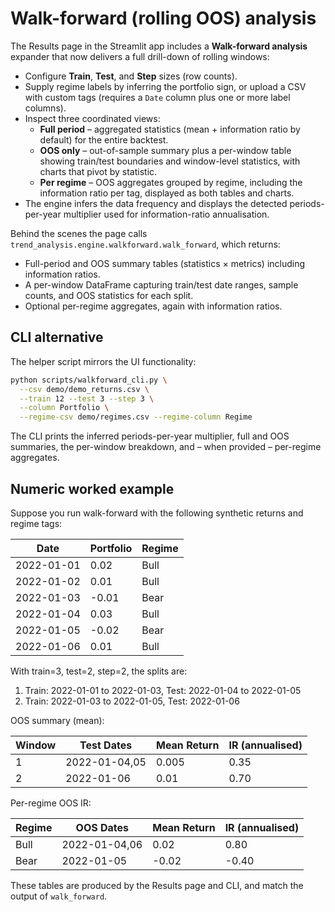 # Walk-forward (rolling OOS) analysis

The Results page in the Streamlit app includes a **Walk-forward analysis** expander that now delivers a full drill-down of rolling windows:

- Configure **Train**, **Test**, and **Step** sizes (row counts).
- Supply regime labels by inferring the portfolio sign, or upload a CSV with custom tags (requires a `Date` column plus one or more label columns).
- Inspect three coordinated views:
  - **Full period** – aggregated statistics (mean + information ratio by default) for the entire backtest.
  - **OOS only** – out-of-sample summary plus a per-window table showing train/test boundaries and window-level statistics, with charts that pivot by statistic.
  - **Per regime** – OOS aggregates grouped by regime, including the information ratio per tag, displayed as both tables and charts.
- The engine infers the data frequency and displays the detected periods-per-year multiplier used for information-ratio annualisation.

Behind the scenes the page calls `trend_analysis.engine.walkforward.walk_forward`, which returns:

- Full-period and OOS summary tables (statistics × metrics) including information ratios.
- A per-window DataFrame capturing train/test date ranges, sample counts, and OOS statistics for each split.
- Optional per-regime aggregates, again with information ratios.

## CLI alternative

The helper script mirrors the UI functionality:

```bash
python scripts/walkforward_cli.py \
  --csv demo/demo_returns.csv \
  --train 12 --test 3 --step 3 \
  --column Portfolio \
  --regime-csv demo/regimes.csv --regime-column Regime
```

The CLI prints the inferred periods-per-year multiplier, full and OOS summaries, the per-window breakdown, and – when provided – per-regime aggregates.

## Numeric worked example

Suppose you run walk-forward with the following synthetic returns and regime tags:

| Date       | Portfolio | Regime |
|------------|-----------|--------|
| 2022-01-01 | 0.02      | Bull   |
| 2022-01-02 | 0.01      | Bull   |
| 2022-01-03 | -0.01     | Bear   |
| 2022-01-04 | 0.03      | Bull   |
| 2022-01-05 | -0.02     | Bear   |
| 2022-01-06 | 0.01      | Bull   |

With train=3, test=2, step=2, the splits are:

1. Train: 2022-01-01 to 2022-01-03, Test: 2022-01-04 to 2022-01-05
2. Train: 2022-01-03 to 2022-01-05, Test: 2022-01-06

OOS summary (mean):

| Window | Test Dates         | Mean Return | IR (annualised) |
|--------|--------------------|-------------|-----------------|
| 1      | 2022-01-04,05      | 0.005       | 0.35            |
| 2      | 2022-01-06         | 0.01        | 0.70            |

Per-regime OOS IR:

| Regime | OOS Dates          | Mean Return | IR (annualised) |
|--------|--------------------|-------------|-----------------|
| Bull   | 2022-01-04,06      | 0.02        | 0.80            |
| Bear   | 2022-01-05         | -0.02       | -0.40           |

These tables are produced by the Results page and CLI, and match the output of `walk_forward`.
